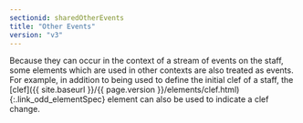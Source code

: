 ```yaml
---
sectionid: sharedOtherEvents
title: "Other Events"
version: "v3"
---
```




Because they can occur in the context of a stream of events on the staff, some elements
which are used in other contexts are also treated as events. For example, in addition
to
being used to define the initial clef of a staff, the [clef]({{ site.baseurl }}/{{ page.version }}/elements/clef.html){:.link_odd_elementSpec} element can
also be used to indicate a clef change.






